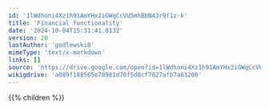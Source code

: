 ```yaml
---
id: '1lWdhoni4Xz1h91AmYHx2iGWqCcVU5mhBbN4Jr9f1z-k'
title: 'Financial functionality'
date: '2024-10-04T15:31:41.013Z'
version: 20
lastAuthor: 'godlewski8'
mimeType: 'text/x-markdown'
links: []
source: 'https://drive.google.com/open?id=1lWdhoni4Xz1h91AmYHx2iGWqCcVU5mhBbN4Jr9f1z-k'
wikigdrive: 'a089f188505e78981d76f5d8cf7827afb7a63200'
---
```

{{% children %}}
